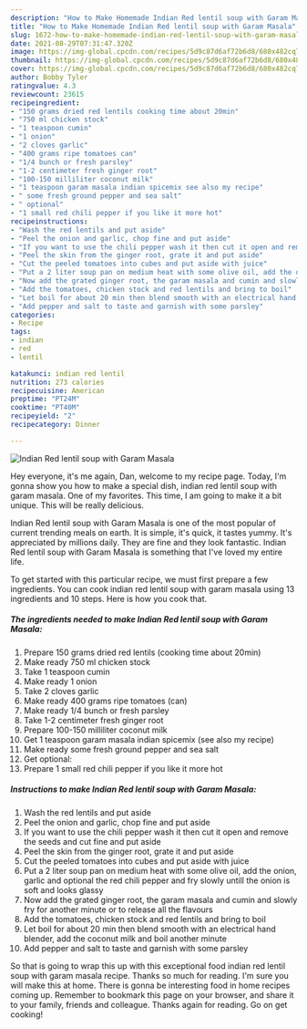 ```yaml
---
description: "How to Make Homemade Indian Red lentil soup with Garam Masala"
title: "How to Make Homemade Indian Red lentil soup with Garam Masala"
slug: 1672-how-to-make-homemade-indian-red-lentil-soup-with-garam-masala
date: 2021-08-29T07:31:47.320Z
image: https://img-global.cpcdn.com/recipes/5d9c87d6af72b6d8/680x482cq70/indian-red-lentil-soup-with-garam-masala-recipe-main-photo.jpg
thumbnail: https://img-global.cpcdn.com/recipes/5d9c87d6af72b6d8/680x482cq70/indian-red-lentil-soup-with-garam-masala-recipe-main-photo.jpg
cover: https://img-global.cpcdn.com/recipes/5d9c87d6af72b6d8/680x482cq70/indian-red-lentil-soup-with-garam-masala-recipe-main-photo.jpg
author: Bobby Tyler
ratingvalue: 4.3
reviewcount: 23615
recipeingredient:
- "150 grams dried red lentils cooking time about 20min"
- "750 ml chicken stock"
- "1 teaspoon cumin"
- "1 onion"
- "2 cloves garlic"
- "400 grams ripe tomatoes can"
- "1/4 bunch or fresh parsley"
- "1-2 centimeter fresh ginger root"
- "100-150 milliliter coconut milk"
- "1 teaspoon garam masala indian spicemix see also my recipe"
- " some fresh ground pepper and sea salt"
- " optional"
- "1 small red chili pepper if you like it more hot"
recipeinstructions:
- "Wash the red lentils and put aside"
- "Peel the onion and garlic, chop fine and put aside"
- "If you want to use the chili pepper wash it then cut it open and remove the seeds and cut fine and put aside"
- "Peel the skin from the ginger root, grate it and put aside"
- "Cut the peeled tomatoes into cubes and put aside with juice"
- "Put a 2 liter soup pan on medium heat with some olive oil, add the onion, garlic and optional the red chili pepper and fry slowly untill the onion is soft and looks glassy"
- "Now add the grated ginger root, the garam masala and cumin and slowly fry for another minute or to release all the flavours"
- "Add the tomatoes, chicken stock and red lentils and bring to boil"
- "Let boil for about 20 min then blend smooth with an electrical hand blender, add the coconut milk and boil another minute"
- "Add pepper and salt to taste and garnish with some parsley"
categories:
- Recipe
tags:
- indian
- red
- lentil

katakunci: indian red lentil 
nutrition: 273 calories
recipecuisine: American
preptime: "PT24M"
cooktime: "PT40M"
recipeyield: "2"
recipecategory: Dinner

---
```



![Indian Red lentil soup with Garam Masala](https://img-global.cpcdn.com/recipes/5d9c87d6af72b6d8/680x482cq70/indian-red-lentil-soup-with-garam-masala-recipe-main-photo.jpg)

Hey everyone, it's me again, Dan, welcome to my recipe page. Today, I'm gonna show you how to make a special dish, indian red lentil soup with garam masala. One of my favorites. This time, I am going to make it a bit unique. This will be really delicious.

Indian Red lentil soup with Garam Masala is one of the most popular of current trending meals on earth. It is simple, it's quick, it tastes yummy. It's appreciated by millions daily. They are fine and they look fantastic. Indian Red lentil soup with Garam Masala is something that I've loved my entire life.




To get started with this particular recipe, we must first prepare a few ingredients. You can cook indian red lentil soup with garam masala using 13 ingredients and 10 steps. Here is how you cook that.

<!--inarticleads1-->

##### The ingredients needed to make Indian Red lentil soup with Garam Masala:

1. Prepare 150 grams dried red lentils (cooking time about 20min)
1. Make ready 750 ml chicken stock
1. Take 1 teaspoon cumin
1. Make ready 1 onion
1. Take 2 cloves garlic
1. Make ready 400 grams ripe tomatoes (can)
1. Make ready 1/4 bunch or fresh parsley
1. Take 1-2 centimeter fresh ginger root
1. Prepare 100-150 milliliter coconut milk
1. Get 1 teaspoon garam masala indian spicemix (see also my recipe)
1. Make ready  some fresh ground pepper and sea salt
1. Get  optional:
1. Prepare 1 small red chili pepper if you like it more hot




<!--inarticleads2-->

##### Instructions to make Indian Red lentil soup with Garam Masala:

1. Wash the red lentils and put aside
1. Peel the onion and garlic, chop fine and put aside
1. If you want to use the chili pepper wash it then cut it open and remove the seeds and cut fine and put aside
1. Peel the skin from the ginger root, grate it and put aside
1. Cut the peeled tomatoes into cubes and put aside with juice
1. Put a 2 liter soup pan on medium heat with some olive oil, add the onion, garlic and optional the red chili pepper and fry slowly untill the onion is soft and looks glassy
1. Now add the grated ginger root, the garam masala and cumin and slowly fry for another minute or to release all the flavours
1. Add the tomatoes, chicken stock and red lentils and bring to boil
1. Let boil for about 20 min then blend smooth with an electrical hand blender, add the coconut milk and boil another minute
1. Add pepper and salt to taste and garnish with some parsley




So that is going to wrap this up with this exceptional food indian red lentil soup with garam masala recipe. Thanks so much for reading. I'm sure you will make this at home. There is gonna be interesting food in home recipes coming up. Remember to bookmark this page on your browser, and share it to your family, friends and colleague. Thanks again for reading. Go on get cooking!
